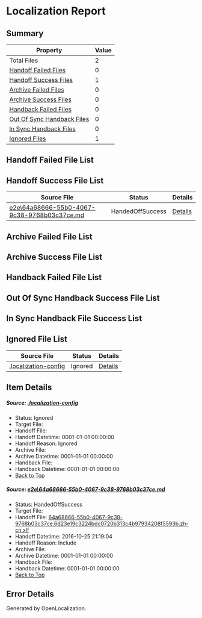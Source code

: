 # <a name='report-top'></a> Localization Report

## Summary
 Property | Value 
 -------- | ----- 
 Total Files | 2
[ Handoff Failed Files ](#handoff-failed-list)| 0
[ Handoff Success Files ](#handoff-success-list)| 1
[ Archive Failed Files ](#archive-failed-list)| 0
[ Archive Success Files ](#archive-success-list)| 0
[ Handback Failed Files ](#handback-failed-list)| 0
[ Out Of Sync Handback Files ](#outofsync-handback-success-list)| 0
[ In Sync Handback Files ](#insync-handback-success-list)| 0
[ Ignored Files ](#ignored-list)| 1

## <a name='handoff-failed-list'></a> Handoff Failed File List

## <a name='handoff-success-list'></a> Handoff Success File List
 Source File | Status | Details 
 ----------- | ------ | ------- 
 [e2e\64a68666-55b0-4067-9c38-9768b03c37ce.md](https://github.com/OpenLocalizationTestOrg/ol-test0/blob/3ed921b4730ef69d206dd56716316eb59179ce14/e2e/64a68666-55b0-4067-9c38-9768b03c37ce.md) | HandedOffSuccess | [Details](#a400333202709439e1d57b0765e5ee2869f925321)

## <a name='archive-failed-list'></a> Archive Failed File List

## <a name='archive-success-list'></a> Archive Success File List

## <a name='handback-failed-list'></a> Handback Failed File List

## <a name='outofsync-handback-success-list'></a> Out Of Sync Handback Success File List

## <a name='insync-handback-success-list'></a> In Sync Handback File Success List

## <a name='ignored-list'></a> Ignored File List
 Source File | Status | Details 
 ----------- | ------ | ------- 
 [.localization-config](https://github.com/OpenLocalizationTestOrg/ol-test0/blob/3ed921b4730ef69d206dd56716316eb59179ce14/.localization-config) | Ignored | [Details](#c268a05ecaa7ec85942ed632c29928ee5bd6da8d0)

## Item Details
##### <a name='c268a05ecaa7ec85942ed632c29928ee5bd6da8d0'></a> Source: [.localization-config](https://github.com/OpenLocalizationTestOrg/ol-test0/blob/3ed921b4730ef69d206dd56716316eb59179ce14/.localization-config)
* Status: Ignored
* Target File: 
* Handoff File: 
* Handoff Datetime: 0001-01-01 00:00:00
* Handoff Reason: Ignored
* Archive File: 
* Archive Datetime: 0001-01-01 00:00:00
* Handback File: 
* Handback Datetime: 0001-01-01 00:00:00
* [Back to Top](#report-top)

##### <a name='a400333202709439e1d57b0765e5ee2869f925321'></a> Source: [e2e\64a68666-55b0-4067-9c38-9768b03c37ce.md](https://github.com/OpenLocalizationTestOrg/ol-test0/blob/3ed921b4730ef69d206dd56716316eb59179ce14/e2e/64a68666-55b0-4067-9c38-9768b03c37ce.md)
* Status: HandedOffSuccess
* Target File: 
* Handoff File: [64a68666-55b0-4067-9c38-9768b03c37ce.6d23e19c3224bdc0720b313c4b97934208f5593b.zh-cn.xlf](https://github.com/OpenLocalizationTestOrg/ol-test0-handoff/blob/da846b22ac6ec9ce27abc9014e6d89e398b8179a/ol-handoff/OpenLocalizationTestOrg/ol-test0-zhcn/shujia/ht/64a68666-55b0-4067-9c38-9768b03c37ce.6d23e19c3224bdc0720b313c4b97934208f5593b.zh-cn.xlf)
* Handoff Datetime: 2016-10-25 21:19:04
* Handoff Reason: Include
* Archive File: 
* Archive Datetime: 0001-01-01 00:00:00
* Handback File: 
* Handback Datetime: 0001-01-01 00:00:00
* [Back to Top](#report-top)


## Error Details

Generated by OpenLocalization.
